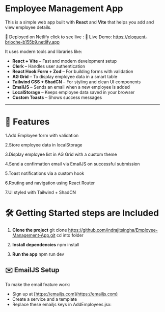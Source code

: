 # Employee Management App

This is a simple web app built with **React** and **Vite** that helps you add and view employee details.

🚀 Deployed on Netlify click to see live :
🔗 Live Demo: https://eloquent-brioche-b155b9.netlify.app

It uses modern tools and libraries like:

- **React + Vite** – Fast and modern development setup
- **Clerk** – Handles user authentication
- **React Hook Form + Zod** – For building forms with validation
- **AG Grid** – To display employee data in a smart table
- **Tailwind CSS + ShadCN** – For styling and clean UI components
- **EmailJS** – Sends an email when a new employee is added
- **LocalStorage** – Keeps employee data saved in your browser
- **Custom Toasts** – Shows success messages

---

# 🚀 Features

1.Add Employee form with validation

2.Store employee data in localStorage

3.Display employee list in AG Grid with a custom theme

4.Send a confirmation email via EmailJS on successful submission

5.Toast notifications via a custom hook

6.Routing and navigation using React Router

7.UI styled with Tailwind + ShadCN

# 🛠️ Getting Started steps are Included

1. **Clone the project**
   git clone https://github.com/indrajitsingha/Employee-Management-App.git
   cd into folder

2. **Install dependencies**
   npm install

3. **Run the app**
   npm run dev

## ✉️ EmailJS Setup

To make the email feature work:

- Sign up at [https://emailjs.com](https://emailjs.com)
- Create a service and a template
- Replace these emailjs keys in AddEmployees.jsx:
